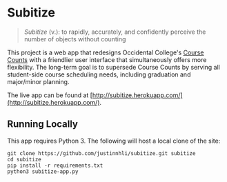 # Subitize

> *Subitize* (v.): to rapidly, accurately, and confidently perceive the number of objects without counting

This project is a web app that redesigns Occidental College's [Course Counts](http://counts.oxy.edu/) with a friendlier user interface that simultaneously offers more flexibility. The long-term goal is to supersede Course Counts by serving all student-side course scheduling needs, including graduation and major/minor planning.

The live app can be found at [http://subitize.herokuapp.com/](http://subitize.herokuapp.com/).

## Running Locally

This app requires Python 3. The following will host a local clone of the site:

```
git clone https://github.com/justinnhli/subitize.git subitize
cd subitize
pip install -r requirements.txt
python3 subitize-app.py
```
